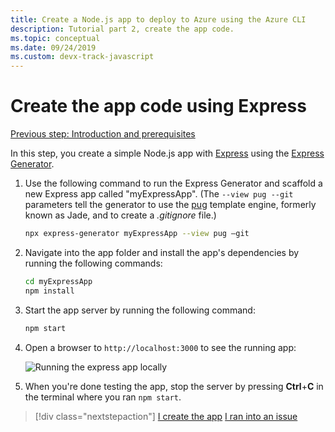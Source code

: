 ```yaml
---
title: Create a Node.js app to deploy to Azure using the Azure CLI
description: Tutorial part 2, create the app code.
ms.topic: conceptual
ms.date: 09/24/2019
ms.custom: devx-track-javascript
---
```


# Create the app code using Express

[Previous step: Introduction and prerequisites](tutorial-vscode-azure-cli-node-01.md)

In this step, you create a simple Node.js app with [Express](https://www.expressjs.com) using the [Express Generator](https://expressjs.com/en/starter/generator.html).

1. Use the following command to run the Express Generator and scaffold a new Express app called "myExpressApp". (The `--view pug --git` parameters tell the generator to use the [pug](https://pugjs.org/api/getting-started.html) template engine, formerly known as Jade, and to create a *.gitignore* file.)

    ```bash
    npx express-generator myExpressApp --view pug –git
    ```

1. Navigate into the app folder and install the app's dependencies by running the following commands:

    ```bash
    cd myExpressApp
    npm install
    ```

1. Start the app server by running the following command:

    ```bash
    npm start
    ```

1. Open a browser to `http://localhost:3000` to see the running app:

    ![Running the express app locally](media/azure-cli/local-app.png)

1. When you're done testing the app, stop the server by pressing **Ctrl**+**C** in the terminal where you ran `npm start`.

> [!div class="nextstepaction"]
> [I create the app](tutorial-vscode-azure-cli-node-03.md) [I ran into an issue](https://www.research.net/r/PWZWZ52?tutorial=node-deployment&step=express)
